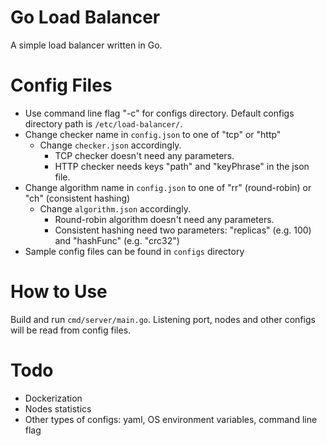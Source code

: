 # Go Load Balancer
A simple load balancer written in Go.

# Config Files
- Use command line flag "-c" for configs directory. Default configs directory path is `/etc/load-balancer/`.
- Change checker name in `config.json` to one of "tcp" or "http"
  - Change `checker.json` accordingly.
    - TCP checker doesn't need any parameters.
    - HTTP checker needs keys "path" and "keyPhrase" in the json file. 
- Change algorithm name in `config.json` to one of "rr" (round-robin) or "ch" (consistent hashing)
  - Change `algorithm.json` accordingly.
    - Round-robin algorithm doesn't need any parameters.
    - Consistent hashing need two parameters: "replicas" (e.g. 100) and "hashFunc" (e.g. "crc32")
- Sample config files can be found in `configs` directory
# How to Use
Build and run `cmd/server/main.go`. Listening port, nodes and other configs will be read from config files.

# Todo
- Dockerization
- Nodes statistics
- Other types of configs: yaml, OS environment variables, command line flag
